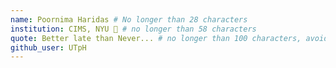 ```yaml
---
name: Poornima Haridas # No longer than 28 characters
institution: CIMS, NYU 🚩 # no longer than 58 characters
quote: Better late than Never... # no longer than 100 characters, avoid using quotes(") to guarantee the format remains the same.
github_user: UTpH
---
```

